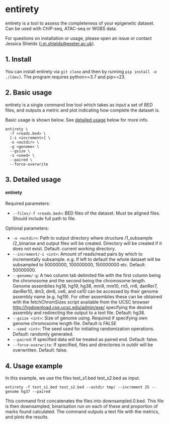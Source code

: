 # entirety

entirety is a tool to assess the completeness of your epigenetic dataset. Can be used with ChIP-seq, ATAC-seq or WGBS data.

For questions on installation or usage, please open an issue or contact Jessica Shields (j.m.shields@exeter.ac.uk).

## 1. Install

You can install entirety via ```git clone``` and then by running ```pip install -e ./[dev]```. The program requires python>=3.7 and pip>=23.

## 2. Basic usage
entirety is a single command line tool which takes as input a set of BED files, and outputs a metric and plot indicating how complete the dataset is.

Basic usage is shown below. See [detailed usage](https://github.com/aspides-js/entirety/edit/main/README.md#3-detailed-usage) below for more info.

```
entirety \
  -f <reads.bed> \
  [-i <increment>] \
  -o <outdir> \
  -g <genome> \
  --gsize \
  -s <seed> \
  --paired \
  --force-overwrite
```

## 3. Detailed usage

#### entirety

Required parameters:

* `--files/-f <reads.bed>`: BED files of the dataset. Must be aligned files. Should include full path to file.

Optional parameters:

* `-o <outdir>`: Path to output directory where structure <outdir>/1_subsample <outdir>/2_binarise and output files will be created. Directory will be created if it does not exist. Default: current working directory.  
* `--increment/-i <int>`: Amount of reads/read pairs by which to incrementally subsample. e.g. If left to default the whole dataset will be subsampled to 50000000, 100000000, 150000000 etc. Default: 50000000. 
* `--genome/-g`: A two column tab delimited file with the first column being the chromosome and the second being the chromosome length. Genome assemblies hg18, hg19, hg38, mm9, mm10, rn5, rn6, danRer7, danRer10, dm3, dm6, ce6, and ce10 can be accessed by their genome assembly name (e.g. hg19). For other assemblies these can be
obtained with the fetchChromSizes script available from the UCSC browser http://hgdownload.cse.ucsc.edu/admin/exe/
specifying the desired assembly and redirecting the output to a text file. Default: hg38.
* `--gsize <int>`: Size of genome using. Required if specifying own genome chromosome length file. Default is FALSE
* `--seed <int>`: The seed used for initiating randomization operations. Default: randomly generated.
* `--paired`: If specified data will be treated as paired end. Default: false.
* `--force-overwrite`: If specified, files and directories in outdir will be overwritten. Default: false.

## 4. Usage example
In this example, we use the files test_s1.bed test_s2.bed as input.

`entirety -f test_s1.bed test_s2.bed --outdir tmp/ --increment 25 --genome hg37 --paired `

This command first concatenates the files into downsampled.0.bed. This file is then downsampled, binarisation run on each of these and proportion of marks found calculated. The command outputs a text file with the metrics, and plots the results.
